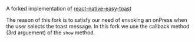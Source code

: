 A forked implementation of
[react-native-easy-toast](https://github.com/crazycodeboy/react-native-easy-toast)

The reason of this fork is to satisfy our need of envoking an onPress when the user selects the toast message. In this fork we use the callback method (3rd arguement) of the `show` method.